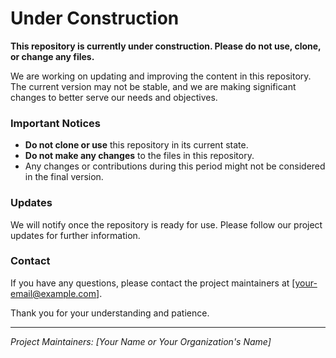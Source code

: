 # Under Construction

**This repository is currently under construction. Please do not use, clone, or change any files.**

We are working on updating and improving the content in this repository. The current version may not be stable, and we are making significant changes to better serve our needs and objectives.

### Important Notices

- **Do not clone or use** this repository in its current state.
- **Do not make any changes** to the files in this repository.
- Any changes or contributions during this period might not be considered in the final version.

### Updates

We will notify once the repository is ready for use. Please follow our project updates for further information.

### Contact

If you have any questions, please contact the project maintainers at [your-email@example.com].

Thank you for your understanding and patience.

---

*Project Maintainers: [Your Name or Your Organization's Name]*
